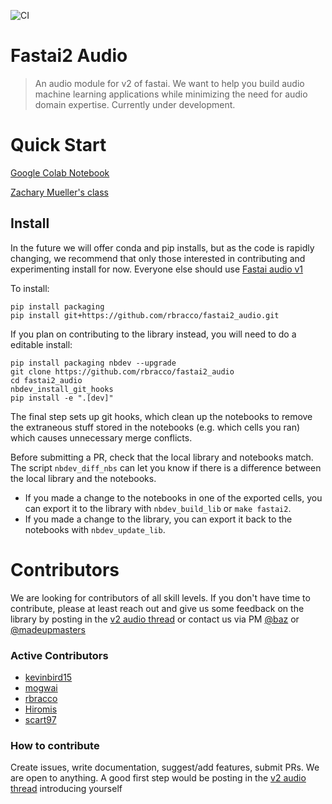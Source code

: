 ![CI](https://github.com/rbracco/fastai2_audio/workflows/CI/badge.svg)

# Fastai2 Audio
> An audio module for v2 of fastai. We want to help you build audio machine learning applications while minimizing the need for audio domain expertise. Currently under development.


# Quick Start

[Google Colab Notebook](https://colab.research.google.com/gist/PranY/ba0245752fff8ec2eb645afcc13f74f6/music.ipynb)

[Zachary Mueller's class](https://youtu.be/0IQYJNkAI3k?t=1665)

## Install

In the future we will offer conda and pip installs, but as the code is rapidly changing, we recommend that only those interested in contributing and experimenting install for now. Everyone else should use [Fastai audio v1](https://github.com/mogwai/fastai_audio)

To install:

``` 
pip install packaging
pip install git+https://github.com/rbracco/fastai2_audio.git
```

If you plan on contributing to the library instead, you will need to do a editable install:

``` 
pip install packaging nbdev --upgrade
git clone https://github.com/rbracco/fastai2_audio
cd fastai2_audio
nbdev_install_git_hooks
pip install -e ".[dev]"
```

The final step sets up git hooks, which clean up the notebooks to remove the extraneous stuff stored in the notebooks (e.g. which cells you ran) which causes unnecessary merge conflicts.

Before submitting a PR, check that the local library and notebooks match. The script `nbdev_diff_nbs` can let you know if there is a difference between the local library and the notebooks.
* If you made a change to the notebooks in one of the exported cells, you can export it to the library with `nbdev_build_lib` or `make fastai2`.
* If you made a change to the library, you can export it back to the notebooks with `nbdev_update_lib`.

# Contributors
We are looking for contributors of all skill levels. If you don't have time to contribute, please at least reach out and give us some feedback on the library by posting in the [v2 audio thread](https://forums.fast.ai/t/fastai-v2-audio/53535) or contact us via PM [@baz](https://forums.fast.ai/u/baz/) or [@madeupmasters](https://forums.fast.ai/u/MadeUpMasters/)

### Active Contributors
- [kevinbird15](https://github.com/kevinbird15)
- [mogwai](https://github.com/mogwai)
- [rbracco](https://github.com/rbracco)
- [Hiromis](https://github.com/hiromis)
- [scart97](https://github.com/scart97)

### How to contribute
Create issues, write documentation, suggest/add features, submit PRs. We are open to anything. A good first step would be posting in the [v2 audio thread](https://forums.fast.ai/t/fastai-v2-audio/53535) introducing yourself 

